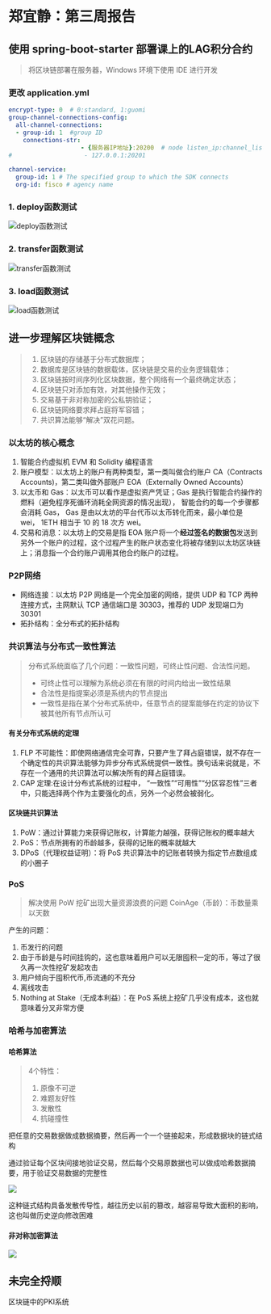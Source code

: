 # 郑宜静：第三周报告

## 使用 spring-boot-starter 部署课上的LAG积分合约

> 将区块链部署在服务器，Windows 环境下使用 IDE 进行开发

### 更改 application.yml

```yml
encrypt-type: 0  # 0:standard, 1:guomi
group-channel-connections-config:
  all-channel-connections:
  - group-id: 1  #group ID
    connections-str:
                    - {服务器IP地址}:20200  # node listen_ip:channel_listen_port
#                    - 127.0.0.1:20201

channel-service:
  group-id: 1 # The specified group to which the SDK connects
  org-id: fisco # agency name
```

### 1. deploy函数测试

![deploy函数测试](http://ww1.sinaimg.cn/large/7b19d4ddgy1g46evqzf09j21gr08wwfd.jpg)

### 2. transfer函数测试

![transfer函数测试](http://ww1.sinaimg.cn/large/7b19d4ddgy1g46evqyexfj210207dwf2.jpg)

### 3. load函数测试

![load函数测试](http://ww1.sinaimg.cn/large/7b19d4ddgy1g46evqxt1pj21c70bxjsl.jpg)

## 进一步理解区块链概念

> 1. 区块链的存储基于分布式数据库；
> 2. 数据库是区块链的数据载体，区块链是交易的业务逻辑载体；
> 3. 区块链按时间序列化区块数据，整个网络有一个最终确定状态；
> 4. 区块链只对添加有效，对其他操作无效；
> 5. 交易基于非对称加密的公私钥验证；
> 6. 区块链网络要求拜占庭将军容错；
> 7. 共识算法能够“解决”双花问题。

### 以太坊的核心概念

1. 智能合约虚拟机 EVM 和 Solidity 编程语言
2. 账户模型：以太坊上的账户有两种类型，第一类叫做合约账户 CA（Contracts Accounts)，第二类叫做外部账户 EOA（Externally Owned Accounts）
3. 以太币和 Gas：以太币可以看作是虚拟资产凭证；Gas 是执行智能合约操作的燃料（避免程序死循环消耗全网资源的情况出现）， 智能合约的每一个步骤都会消耗 Gas， Gas 是由以太坊的平台代币以太币转化而来，最小单位是 wei， 1ETH 相当于 10 的 18 次方 wei。
4. 交易和消息：以太坊上的交易是指 EOA 账户将一个**经过签名的数据包**发送到另外一个账户的过程，这个过程产生的账户状态变化将被存储到以太坊区块链上；消息指一个合约账户调用其他合约账户的过程。

### P2P网络

- 网络连接：以太坊 P2P 网络是一个完全加密的网络，提供 UDP 和
TCP 两种连接方式，主网默认 TCP 通信端口是 30303，推荐的 UDP 发现端口为 30301
- 拓扑结构：全分布式的拓扑结构

### 共识算法与分布式一致性算法

> 分布式系统面临了几个问题：一致性问题，可终止性问题、合法性问题。
>  
> - 可终止性可以理解为系统必须在有限的时间内给出一致性结果
> - 合法性是指提案必须是系统内的节点提出
> - 一致性是指在某个分布式系统中，任意节点的提案能够在约定的协议下被其他所有节点所认可

#### 有关分布式系统的定理

1. FLP 不可能性：即使网络通信完全可靠，只要产生了拜占庭错误，就不存在一个确定性的共识算法能够为异步分布式系统提供一致性。换句话来说就是，不存在一个通用的共识算法可以解决所有的拜占庭错误。
2. CAP 定理:在设计分布式系统的过程中， “一致性”“可用性”“分区容忍性”三者中，只能选择两个作为主要强化的点，另外一个必然会被弱化。

#### 区块链共识算法

1. PoW：通过计算能力来获得记账权，计算能力越强，获得记账权的概率越大
2. PoS：节点所拥有的币龄越多，获得的记账的概率就越大
3. DPoS（代理权益证明）：将 PoS 共识算法中的记账者转换为指定节点数组成的小圈子

### PoS

> 解决使用 PoW 挖矿出现大量资源浪费的问题
> CoinAge（币龄）：币数量乘以天数

产生的问题：

1. 币发行的问题
2. 由于币龄是与时间挂钩的，这也意味着用户可以无限囤积一定的币，等过了很久再一次性挖矿发起攻击
3. 用户倾向于囤积代币,币流通的不充分
4. 离线攻击
5. Nothing at Stake（无成本利益）：在 PoS 系统上挖矿几乎没有成本，这也就意味着分叉非常方便

### 哈希与加密算法

#### 哈希算法

> 4个特性：
> 
> 1. 原像不可逆
> 2. 难题友好性
> 3. 发散性
> 4. 抗碰撞性

把任意的交易数据做成数据摘要，然后再一个一个链接起来，形成数据块的链式结构

通过验证每个区块间接地验证交易，然后每个交易原数据也可以做成哈希数据摘要，用于验证交易数据的完整性

![](http://ww1.sinaimg.cn/large/7b19d4ddgy1g4bjkef82tj21230l00yq.jpg)

这种链式结构具备发散传导性，越往历史以前的篡改，越容易导致大面积的影响，这也叫做历史逆向修改困难

#### 非对称加密算法

![](http://ww1.sinaimg.cn/large/7b19d4ddgy1g4bjpv1c24j207o0mudh7.jpg)

## 未完全捋顺

区块链中的PKI系统
